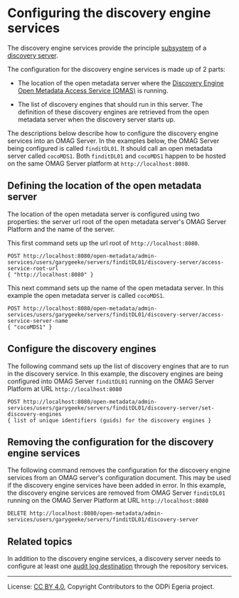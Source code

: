 <!-- SPDX-License-Identifier: CC-BY-4.0 -->
<!-- Copyright Contributors to the ODPi Egeria project. -->

# Configuring the discovery engine services

The discovery engine services provide the principle [subsystem](../concepts/omag-subsystem.md) of
a [discovery server](../../../governance-servers/discovery-engine-services/docs/discovery-server.md).

The configuration for the discovery engine services is made up of 2 parts:

* The location of the open metadata server where the
  [Discovery Engine Open Metadata Access Service (OMAS)](../../../access-services/discovery-engine) is running.

* The list of discovery engines that should run in this server.  The definition of these discovery
  engines are retrieved from the open metadata server when the discovery server starts up.

The descriptions below describe how to configure the discovery engine services into an OMAG Server.
In the examples below, the OMAG Server being configured is called `finditDL01`.  It should call
an open metadata server called `cocoMDS1`.  Both `finditDL01` and `cocoMDS1` happen to be hosted on the same
OMAG Server platform at `http://localhost:8080`.  

## Defining the location of the open metadata server

The location of the open metadata server is configured using two properties: the server url root of the
open metadata server's OMAG Server Platform and the name of the server.

This first command sets up the url root of `http://localhost:8080`.
```
POST http://localhost:8080/open-metadata/admin-services/users/garygeeke/servers/finditDL01/discovery-server/access-service-root-url
{ "http://localhost:8080" }
```

This next command sets up the name of the open metadata server.  In this example
the open metadata server is called `cocoMDS1`.   
```
POST http://localhost:8080/open-metadata/admin-services/users/garygeeke/servers/finditDL01/discovery-server/access-service-server-name
{ "cocoMDS1" }
```

## Configure the discovery engines

The following command sets up the list of discovery engines that are to run in the discovery service.
In this example, the discovery engines are being configured into
OMAG Server `finditDL01` running on the OMAG Server Platform at URL `http://localhost:8080`
    
```
POST http://localhost:8080/open-metadata/admin-services/users/garygeeke/servers/finditDL01/discovery-server/set-discovery-engines
{ list of unique identifiers (guids) for the discovery engines }
```


## Removing the configuration for the discovery engine services

The following command removes the configuration for the discovery engine services from an
OMAG server's configuration document.  This may be used if the discovery engine services have been
added in error.  In this example, the discovery engine services are removed from
OMAG Server `finditDL01` running on the OMAG Server Platform at URL `http://localhost:8080`

```
DELETE http://localhost:8080/open-metadata/admin-services/users/garygeeke/servers/finditDL01/discovery-server
```


## Related topics

In addition to the discovery engine services,
a discovery server needs to configure at least one [audit log destination](configuring-the-repository-services.md) through the repository services.

----
License: [CC BY 4.0](https://creativecommons.org/licenses/by/4.0/),
Copyright Contributors to the ODPi Egeria project.